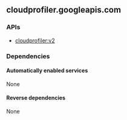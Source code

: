 ## cloudprofiler.googleapis.com

### APIs

* [ cloudprofiler:v2 ]( https://cloudprofiler.googleapis.com/$discovery/rest?version=v2 )

### Dependencies

#### Automatically enabled services

None

#### Reverse dependencies

None

